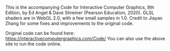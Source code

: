 This is the accompanying Code for Interactive Computer Graphics, 8th Edition, by Ed Angel & Dave Shreiner (Pearson Education, 2020).
GLSL shaders are in WebGL 2.0, with a few small samples in 1.0.
Credit to Jiayao Zhang for some fixes and improvements to the original code.

Original code can be found here: https://interactivecomputergraphics.com/Code/
You can also use the above site to run the code online.
